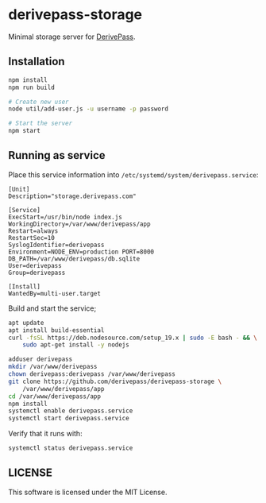 # derivepass-storage

Minimal storage server for [DerivePass](https://derivepass.com/).

## Installation

```sh
npm install
npm run build

# Create new user
node util/add-user.js -u username -p password

# Start the server
npm start
```

## Running as service

Place this service information into `/etc/systemd/system/derivepass.service`:
```
[Unit]
Description="storage.derivepass.com"

[Service]
ExecStart=/usr/bin/node index.js
WorkingDirectory=/var/www/derivepass/app
Restart=always
RestartSec=10
SyslogIdentifier=derivepass
Environment=NODE_ENV=production PORT=8000 DB_PATH=/var/www/derivepass/db.sqlite
User=derivepass
Group=derivepass

[Install]
WantedBy=multi-user.target
```

Build and start the service;
```sh
apt update
apt install build-essential
curl -fsSL https://deb.nodesource.com/setup_19.x | sudo -E bash - && \
    sudo apt-get install -y nodejs

adduser derivepass
mkdir /var/www/derivepass
chown derivepass:derivepass /var/www/derivepass
git clone https://github.com/derivepass/derivepass-storage \
    /var/www/derivepass/app
cd /var/www/derivepass/app
npm install
systemctl enable derivepass.service
systemctl start derivepass.service
```

Verify that it runs with:
```sh
systemctl status derivepass.service
```

## LICENSE

This software is licensed under the MIT License.
